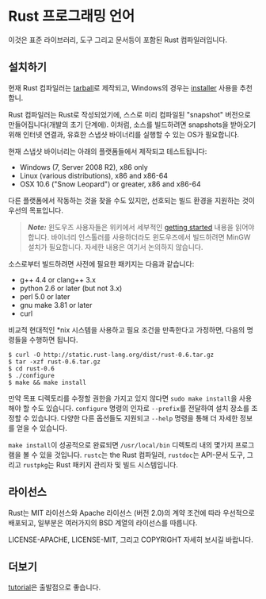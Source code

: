 # Rust 프로그래밍 언어

이것은 표준 라이브러리, 도구 그리고 문서등이 포함된 Rust 컴파일러입니다.

## 설치하기

현재 Rust 컴파일러는 [tarball]로 제작되고, Windows의 경우는 [installer][win-exe] 사용을 추천합니.

Rust 컴파일러는 Rust로 작성되었기에, 스스로 미리 컴파일된 "snapshot" 버전으로 만들어집니다(개발의 초기 단계에). 이처럼, 소스를 빌드하려면 snapshots을 받아오기 위해 인터넷 연결과, 유효한 스냅샷 바이너리를 실행할 수 있는 OS가 필요합니다.

현재 스냅샷 바이너리는 아래의 플랫폼들에서 제작되고 테스트됩니다:

* Windows (7, Server 2008 R2), x86 only
* Linux (various distributions), x86 and x86-64
* OSX 10.6 ("Snow Leopard") or greater, x86 and x86-64

다른 플랫폼에서 작동하는 것을 찾을 수도 있지만, 선호되는 빌드 환경을 지원하는 것이 우선의 목표입니다.

> ***Note:*** 윈도우즈 사용자들은 위키에서 세부적인 [getting started][wiki-start] 내용을 읽어야합니다.
> 바이너리 인스톨러를 사용하더라도 윈도우즈에서 빌드하려면 MinGW 설치가 필요합니다.
> 자세한 내용은 여기서 논의하지 않습니다.

소스로부터 빌드하려면 사전에 필요한 패키지는 다음과 같습니다:

* g++ 4.4 or clang++ 3.x
* python 2.6 or later (but not 3.x)
* perl 5.0 or later
* gnu make 3.81 or later
* curl

비교적 현대적인 *nix 시스템을 사용하고 필요 조건을 만족한다고 가정하면, 다음의 명령들을 수행하면 됩니다.

    $ curl -O http://static.rust-lang.org/dist/rust-0.6.tar.gz
    $ tar -xzf rust-0.6.tar.gz
    $ cd rust-0.6
    $ ./configure
    $ make && make install

만약 목표 디렉토리를 수정할 권한을 가지고 있지 않다면 `sudo make install`을 사용해야 할 수도 있습니다. `configure` 명령의 인자로 `--prefix`를 전달하여 설치 장소를 조정할 수 있습니다. 다양한 다른 옵션들도 지원되고 `--help` 명령을 통해 더 자세한 정보를 얻을 수 있습니다.

`make install`이 성공적으로 완료되면 `/usr/local/bin` 디렉토리 내의 몇가지 프로그램을 볼 수 있을 것입니다. `rustc`는 the Rust 컴파일러, `rustdoc`는
API-문서 도구, 그리고 `rustpkg`는 Rust 패키지 관리자 및 빌드 시스템입니다.

[wiki-start]: https://github.com/mozilla/rust/wiki/Note-getting-started-developing-Rust
[tarball]: http://static.rust-lang.org/dist/rust-0.6.tar.gz
[win-exe]: http://static.rust-lang.org/dist/rust-0.6-install.exe


## 라이선스

Rust는 MIT 라이선스와 Apache 라이선스 (버전 2.0)의 계약 조건에 따라 우선적으로 배포되고, 일부분은 여러가지의 BSD 계열의 라이선스를 따릅니다.

LICENSE-APACHE, LICENSE-MIT, 그리고 COPYRIGHT 자세히 보시길 바랍니다.

## 더보기

[tutorial]은 출발점으로 좋습니다.

[tutorial]: http://sarojaba.github.io/rust-doc-korean/doc/tutorial.html
